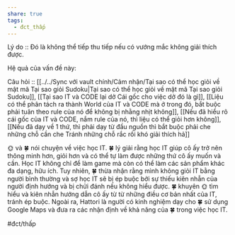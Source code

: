 ```yaml
---
share: true
tags:
  - đct_thấp
---
```


Lý do :: Đó là không thể tiếp thu tiếp nếu có vướng mắc không giải thích được.

Hệ quả của vấn đề này:


Câu hỏi :: [[../../Sync với vault chính/Cảm nhận/Tại sao có thể học giỏi về mật mã Tại sao giỏi Sudoku|Tại sao có thể học giỏi về mật mã Tại sao giỏi Sudoku]], [[Tại sao IT và CODE lại dở Cái gốc cho việc dở đó là gì]], [[Liệu có thể phân tách ra thành World của IT và CODE mà ở trong đó, bắt buộc phải tuân theo rule của nó để không bị nhằng nhịt không]], [[Nếu đã hiểu rõ cái gốc của IT và CODE, nắm rule của nó, thì liệu có thể giỏi hơn không]], [[Nếu đã dạy về 1 thứ, thì phải dạy từ đầu nguồn thì bắt buộc phải che những chỗ cần che Tránh những chỗ rắc rối khó giải thích hả]]

🌞 và 🍀 nói chuyện về việc học IT. 🍀 lý giải rằng học IT giúp cô ấy trở nên thông minh hơn, giỏi hơn và có thể tự làm được những thứ cô ấy muốn và cần. Học IT không chỉ để làm game mà còn có thể làm các sản phẩm khác đa dạng, hữu ích. Tuy nhiên, 🍀 thừa nhận rằng mình không giỏi IT bằng người bình thường và sợ học IT sẽ bị ép buộc bởi sự thiếu kiên nhẫn của người định hướng và bị chửi đánh nếu không hiểu được. 🍀 khuyên 🌞 tìm hiểu và kiên nhẫn hướng dẫn cô ấy từ từ những điều cơ bản nhất của IT, tránh ép buộc. Ngoài ra, Hattori là người có kinh nghiệm dạy cho 🍀 sử dụng Google Maps và đưa ra các nhận định về khả năng của 🍀 trong việc học IT.

#đct/thấp